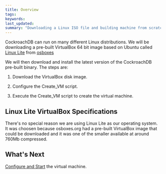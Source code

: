 ```yaml
---
title: Overview
tags: 
keywords: 
last_updated: 
summary: "Downloading a Linux ISO file and building machine from scratch can take a while and be prone to errors so we will be using a pre-built VirtualBox disk image containing an installed version of a Linux distrubution to save time."
---
```


CockroachDB can run on many different Linux distributions. We will be downloading a pre-built VirtualBox 64 bit image based on Ubuntu called [Linux Lite](https://www.linuxliteos.com/) from [osboxes](http://www.osboxes.org/)

We will then download and install the latest version of the CockroachDB pre-built binary. The steps are:

1.  Download the VirtualBox disk image.

2.  Configure the Create_VM script.

3.  Execute the Create_VM script to create the virtual machine.


## Linux Lite VirtualBox Specifications

There's no special reason we are using Linux Lite as our operating system. It was choosen because osboxes.org had a pre-built VirtualBox image that could be downloaded and it was one of the smaller available at around 760Mb compressed.


## What's Next

[Configure and Start](/cockroach-vb-single/cockroach-vb-single_vm_install_and_configure) the virtual machine.
